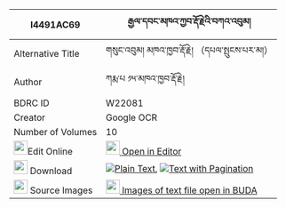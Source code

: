 |I4491AC69|རྒྱལ་དབང་མཁའ་ཀྱབ་རྡོ་རྗེའི་བཀའ་འབུམ། 
| --- | --- 
|Alternative Title |གསུང་འབུམ། མཁའ་ཁྱབ་རྡོ་རྗེ། （དཔལ་སྤུངས་པར་མ།）
|Author| ཀརྨ་པ ༡༥་མཁའ་ཁྱབ་རྡོ་རྗེ།
|BDRC ID | W22081
|Creator | Google OCR
|Number of Volumes| 10
|<img width="25" src="https://img.icons8.com/color/25/000000/edit-property.png">Edit Online| [<img width="25" src="https://avatars.githubusercontent.com/u/45091458?s=200&v=4"> Open in Editor](http://editor.openpecha.org/I4491AC69)
|<img width="25" src="https://img.icons8.com/fluent/48/000000/download-2.png"/>  Download | [![](https://img.icons8.com/color/20/000000/txt.png)Plain Text](https://github.com/Openpecha/I4491AC69/releases/download/v2/gyalwang_kha_kyab_dorje_i_kabu_plain_I4491AC69.zip), [![](https://img.icons8.com/color/20/000000/txt.png)Text with Pagination](https://github.com/Openpecha/I4491AC69/releases/download/v2/gyalwang_kha_kyab_dorje_i_kabu_pages_I4491AC69.zip)
|<img width="25" src="https://img.icons8.com/plasticine/100/000000/pictures-folder.png"/>  Source Images | [<img width="25" src="https://library.bdrc.io/icons/BUDA-small.svg"> Images of text file open in BUDA](https://library.bdrc.io/show/bdr:W22081)